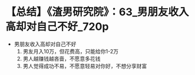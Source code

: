 # 【总结】《渣男研究院》：63_男朋友收入高却对自己不好_720p

-   男朋友收入高却对自己不好
    1.  男友月入10万，但花费高，只能给你1-2万
    2.  男人越赚钱越吝啬，不愿意多花钱
    3.  男人觉得成功不易，不愿意轻易对你好，不想分享财富